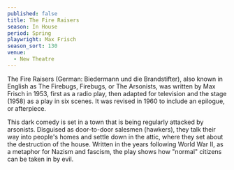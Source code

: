 ```yaml
---
published: false
title: The Fire Raisers
season: In House
period: Spring
playwright: Max Frisch
season_sort: 130
venue:
  - New Theatre
---
```


The Fire Raisers (German: Biedermann und die Brandstifter), also known in English as The Firebugs, Firebugs, or The Arsonists, was written by Max Frisch in 1953, first as a radio play, then adapted for television and the stage (1958) as a play in six scenes. It was revised in 1960 to include an epilogue, or afterpiece.

This dark comedy is set in a town that is being regularly attacked by arsonists. Disguised as door-to-door salesmen (hawkers), they talk their way into people's homes and settle down in the attic, where they set about the destruction of the house. Written in the years following World War II, as a metaphor for Nazism and fascism, the play shows how "normal" citizens can be taken in by evil.